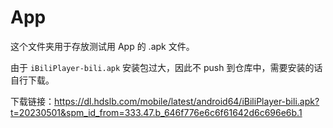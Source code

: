 # App

这个文件夹用于存放测试用 App 的 .apk 文件。

由于 `iBiliPlayer-bili.apk` 安装包过大，因此不 push 到仓库中，需要安装的话自行下载。

下载链接：https://dl.hdslb.com/mobile/latest/android64/iBiliPlayer-bili.apk?t=20230501&spm_id_from=333.47.b_646f776e6c6f61642d6c696e6b.1 